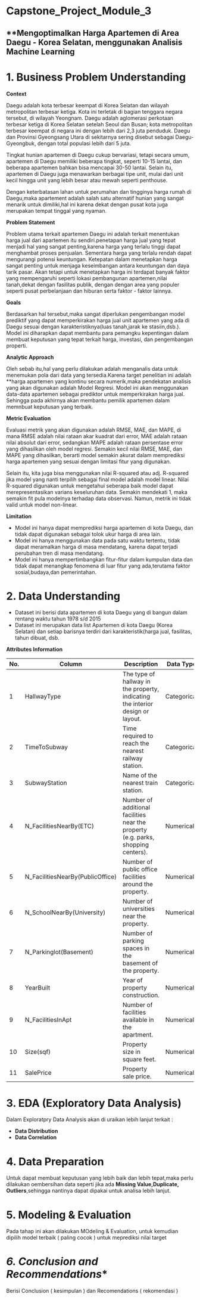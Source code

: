 # Capstone_Project_Module_3
## **Mengoptimalkan Harga Apartemen di Area Daegu - Korea Selatan, menggunakan Analisis Machine Learning

# **1. Business Problem Understanding**

**Context**

Daegu adalah kota terbesar keempat di Korea Selatan dan wilayah metropolitan terbesar ketiga. Kota ini terletak di bagian tenggara negara tersebut, di wilayah Yeongnam.
Daegu adalah aglomerasi perkotaan terbesar ketiga di Korea Selatan setelah Seoul dan Busan; kota metropolitan terbesar keempat di negara ini dengan lebih dari 2,3 juta penduduk.
Daegu dan Provinsi Gyeongsang Utara di sekitarnya sering disebut sebagai Daegu-Gyeongbuk, dengan total populasi lebih dari 5 juta.

Tingkat hunian apartemen di Daegu cukup bervariasi, tetapi secara umum, apartemen di Daegu memiliki beberapa tingkat, seperti 10-15 lantai, dan beberapa apartemen bahkan bisa mencapai 30-50 lantai. Selain itu, apartemen di Daegu juga menawarkan berbagai tipe unit, mulai dari unit kecil hingga unit yang lebih besar atau mewah seperti penthouse. 

Dengan keterbatasan lahan untuk perumahan dan tingginya harga rumah di Daegu,maka apartement adalah salah satu alternatif hunian yang sangat menarik untuk dimiliki,hal ini karena dekat dengan pusat kota juga merupakan tempat tinggal yang nyaman.

**Problem Statement**

Problem utama terkait apartemen Daegu ini adalah terkait menentukan harga jual dari apartemen itu sendiri.penetapan harga jual yang tepat menjadi hal yang
sangat penting,karena harga yang terlalu tinggi dapat menghambat proses penjualan. Sementara harga yang terlalu rendah dapat mengurangi potensi keuntungan.
Ketepatan dalam menetapkan harga sangat penting untuk menjaga keseimbangan antara keuntungan dan daya tarik pasar.
Akan tetapi untuk menetapkan harga ini terdapat banyak faktor yang mempengaruhi seperti lokasi pembangunan apartemen,nilai tanah,dekat dengan fasilitas publik,
dengan dengan area yang populer seperti pusat perbelanjaan dan hiburan serta faktor - faktor lainnya.

**Goals**

Berdasarkan hal tersebut,maka sangat diperlukan pengembangan model prediktif yang dapat memperkirakan harga jual unit apartemen yang ada di Daegu sesuai dengan
karakteristiknya(luas tanah,jarak ke stasiin,dsb.).
Model ini diharapkan dapat membantu para pemangku kepentingan dalam membuat keputusan yang tepat terkait harga, investasi, dan pengembangan properti.

**Analytic Approach**

Oleh sebab itu,hal yang perlu dilakukan adalah menganalis data untuk menemukan pola dari data yang tersedia.Karena target penelitian ini adalah **harga apartemen yang kontinu secara numerik,maka pendekatan analisis yang akan digunakan adalah Model Regresi.
Model ini akan menggunakan data-data apartemen sebagai prediktor untuk memperkirakan harga jual.
Sehingga pada akhirnya akan membantu pemilik apartemen dalam memnbuat keputusan yang terbaik.

**Metric Evaluation**

Evaluasi metrik yang akan digunakan adalah RMSE, MAE, dan MAPE, di mana RMSE adalah nilai rataan akar kuadrat dari error, MAE adalah rataan nilai absolut dari error, sedangkan MAPE adalah rataan persentase error yang dihasilkan oleh model regresi. Semakin kecil nilai RMSE, MAE, dan MAPE yang dihasilkan, berarti model semakin akurat dalam memprediksi harga apartemen yang sesuai dengan limitasi fitur yang digunakan.

Selain itu, kita juga bisa menggunakan nilai R-squared atau adj. R-squared jika model yang nanti terpilih sebagai final model adalah model linear. Nilai R-squared digunakan untuk mengetahui seberapa baik model dapat merepresentasikan varians keseluruhan data. Semakin mendekati 1, maka semakin fit pula modelnya terhadap data observasi. Namun, metrik ini tidak valid untuk model non-linear.

**Limitation**

- Model ini hanya dapat memprediksi harga apartemen di kota Daegu, dan tidak dapat digunakan sebagai tolok ukur harga di area lain.
- Model ini hanya menggunakan data pada satu waktu tertentu, tidak dapat meramalkan harga di masa mendatang, karena dapat terjadi perubahan tren di masa
  mendatang.
- Model ini hanya mempertimbangkan fitur-fitur dalam kumpulan data dan tidak dapat menangkap fenomena di luar fitur yang ada,terutama faktor sosial,budaya,dan
  pemerintahan.


# **2. Data Understanding**

- Dataset ini berisi data apartemen di kota Daegu yang di bangun dalam rentang waktu tahun 1978 s/d 2015
- Dataset ini merupakan data list Apartemen di kota Daegu (Korea Selatan) dan setiap barisnya terdiri dari karakteristik(harga jual, fasilitas, tahun dibuat,
  dsb.

**Attributes Information**

| No. | Column | Description | Data Type |
|----|-------------------------|-----------------------------------------------------------------------------------------------------|-------------|
| 1 | HallwayType | The type of hallway in the property, indicating the interior design or layout. | Categorical |
| 2 | TimeToSubway | Time required to reach the nearest railway station. | Categorical |
| 3 | SubwayStation | Name of the nearest train station. | Categorical |
| 4 | N_FacilitiesNearBy(ETC) | Number of additional facilities near the property (e.g. parks, shopping centers). | Numerical |
| 5 | N_FacilitiesNearBy(PublicOffice) | Number of public office facilities around the property. | Numerical |
| 6 | N_SchoolNearBy(University) | Number of universities near the property. | Numerical |
| 7 | N_Parkinglot(Basement) | Number of parking spaces in the basement of the property. | Numerical |
| 8 | YearBuilt | Year of property construction. | Numerical |
| 9 | N_FacilitiesInApt | Number of facilities available in the apartment. | Numerical |
| 10 | Size(sqf) | Property size in square feet. | Numerical |
| 11 | SalePrice | Property sale price. | Numerical |


# **3. EDA (Exploratory Data Analysis)**
Dalam Exploratpry Data Analysis akan di uraikan lebih lanjut terkait :
- **Data Distribution**
- **Data Correlation**


# **4. Data Preparation**

Untuk dapat membuat keputusan yang lebih baik dan lebih tepat,maka perlu dilakukan oembersihan data seperti jika ada **Missing Value,Duplicate,
Outliers**,sehingga nantinya dapat dipakai untuk analisa lebih lanjut.


# **5. Modeling & Evaluation**

Pada tahap ini akan dilakukan MOdeling & Evaluation, untuk kemudian dipilih model terbaik ( paling cocok ) untuk meprediksi nilai target


# *6. Conclusion and Recommendations**

Berisi Conclusion ( kesimpulan ) dan Recomendations ( rekomendasi )



















